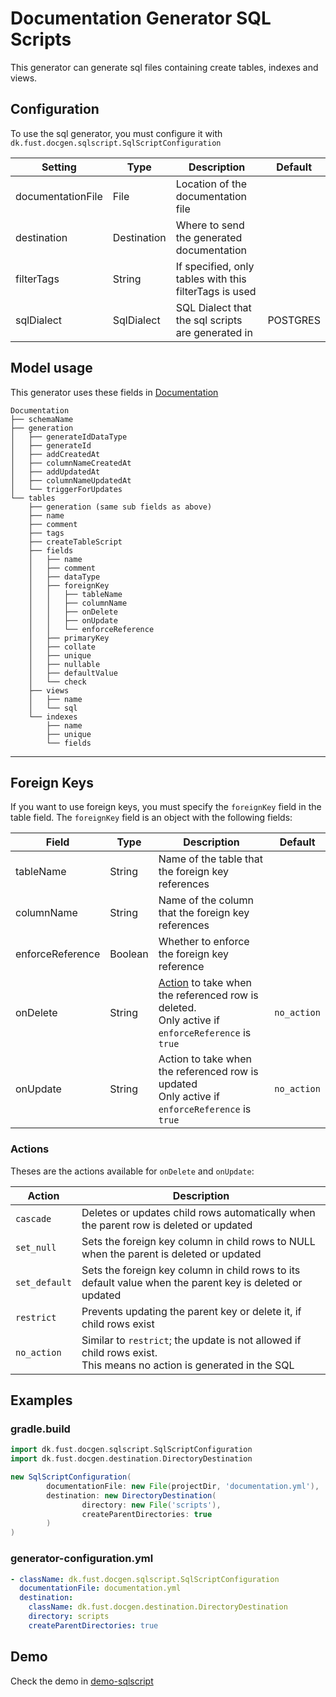 # Documentation Generator SQL Scripts

This generator can generate sql files containing create tables, indexes and views.

## Configuration

To use the sql generator, you must configure it with `dk.fust.docgen.sqlscript.SqlScriptConfiguration`

| Setting           | 	Type       | Description                                        | Default  |
|-------------------|-------------|----------------------------------------------------|----------|
| documentationFile | File        | Location of the documentation file                 |          |
| destination       | Destination | Where to send the generated documentation          |          | 
| filterTags        | String      | If specified, only tables with this filterTags is used |          |
| sqlDialect        | SqlDialect  | SQL Dialect that the sql scripts are generated in  | POSTGRES |

## Model usage

This generator uses these fields in [Documentation](../../documentation-generator-api/src/main/java/dk/fust/docgen/model/Documentation.java)

```
Documentation
├── schemaName
├── generation
│   ├── generateIdDataType
│   ├── generateId
│   ├── addCreatedAt
│   ├── columnNameCreatedAt
│   ├── addUpdatedAt
│   ├── columnNameUpdatedAt
│   └── triggerForUpdates
└── tables
    ├── generation (same sub fields as above)
    ├── name
    ├── comment
    ├── tags
    ├── createTableScript
    ├── fields
    │   ├── name
    │   ├── comment
    │   ├── dataType
    │   ├── foreignKey
    │   │   ├── tableName
    │   │   ├── columnName
    │   │   ├── onDelete
    │   │   ├── onUpdate
    │   │   └── enforceReference
    │   ├── primaryKey
    │   ├── collate
    │   ├── unique
    │   ├── nullable
    │   ├── defaultValue
    │   └── check
    ├── views
    │   ├── name
    │   └── sql 
    └── indexes
        ├── name
        ├── unique
        └── fields
```

---
## Foreign Keys

If you want to use foreign keys, you must specify the `foreignKey` field in the table field.
The `foreignKey` field is an object with the following fields:

| Field            | Type    | Description                                                                                                     | Default     |
|------------------|---------|-----------------------------------------------------------------------------------------------------------------|-------------|
| tableName        | String  | Name of the table that the foreign key references                                                               |             |
| columnName       | String  | Name of the column that the foreign key references                                                              |             |
| enforceReference | Boolean | Whether to enforce the foreign key reference                                                                    |             |
| onDelete         | String  | [Action](#actions) to take when the referenced row is deleted. <br/>Only active if `enforceReference` is `true` | `no_action` |
| onUpdate         | String  | Action to take when the referenced row is updated  <br/>Only active if `enforceReference` is `true`             | `no_action` |


### Actions
Theses are the actions available for `onDelete` and `onUpdate`:

| Action        | Description                                                                                                              |
|---------------|--------------------------------------------------------------------------------------------------------------------------|
| `cascade`     | Deletes or updates child rows automatically when the parent row is deleted or updated                                    |
| `set_null`    | Sets the foreign key column in child rows to NULL when the parent is deleted or updated                                  |       
| `set_default` | Sets the foreign key column in child rows to its default value when the parent key is deleted or updated                 |
| `restrict`    | Prevents updating the parent key or delete it, if child rows exist                                                       | 
| `no_action`   | Similar to `restrict`; the update is not allowed if child rows exist. <br/> This means no action is generated in the SQL |
 

## Examples

### gradle.build

```groovy
import dk.fust.docgen.sqlscript.SqlScriptConfiguration
import dk.fust.docgen.destination.DirectoryDestination

new SqlScriptConfiguration(
        documentationFile: new File(projectDir, 'documentation.yml'),
        destination: new DirectoryDestination(
                directory: new File('scripts'),
                createParentDirectories: true
        )
)
```

### generator-configuration.yml

```yaml
- className: dk.fust.docgen.sqlscript.SqlScriptConfiguration
  documentationFile: documentation.yml
  destination:
    className: dk.fust.docgen.destination.DirectoryDestination
    directory: scripts
    createParentDirectories: true
```

## Demo

Check the demo in [demo-sqlscript](../../demos/demo-sqlscript)
